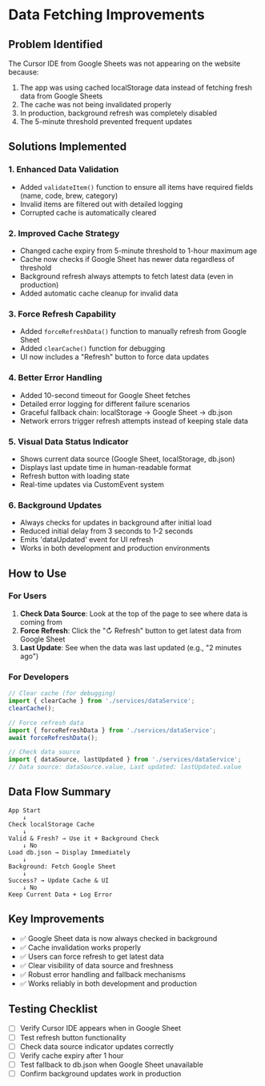# Data Fetching Improvements

## Problem Identified
The Cursor IDE from Google Sheets was not appearing on the website because:
1. The app was using cached localStorage data instead of fetching fresh data from Google Sheets
2. The cache was not being invalidated properly
3. In production, background refresh was completely disabled
4. The 5-minute threshold prevented frequent updates

## Solutions Implemented

### 1. Enhanced Data Validation
- Added `validateItem()` function to ensure all items have required fields (name, code, brew, category)
- Invalid items are filtered out with detailed logging
- Corrupted cache is automatically cleared

### 2. Improved Cache Strategy
- Changed cache expiry from 5-minute threshold to 1-hour maximum age
- Cache now checks if Google Sheet has newer data regardless of threshold
- Background refresh always attempts to fetch latest data (even in production)
- Added automatic cache cleanup for invalid data

### 3. Force Refresh Capability
- Added `forceRefreshData()` function to manually refresh from Google Sheet
- Added `clearCache()` function for debugging
- UI now includes a "Refresh" button to force data updates

### 4. Better Error Handling
- Added 10-second timeout for Google Sheet fetches
- Detailed error logging for different failure scenarios
- Graceful fallback chain: localStorage → Google Sheet → db.json
- Network errors trigger refresh attempts instead of keeping stale data

### 5. Visual Data Status Indicator
- Shows current data source (Google Sheet, localStorage, db.json)
- Displays last update time in human-readable format
- Refresh button with loading state
- Real-time updates via CustomEvent system

### 6. Background Updates
- Always checks for updates in background after initial load
- Reduced initial delay from 3 seconds to 1-2 seconds
- Emits 'dataUpdated' event for UI refresh
- Works in both development and production environments

## How to Use

### For Users
1. **Check Data Source**: Look at the top of the page to see where data is coming from
2. **Force Refresh**: Click the "↻ Refresh" button to get latest data from Google Sheet
3. **Last Update**: See when the data was last updated (e.g., "2 minutes ago")

### For Developers
```javascript
// Clear cache (for debugging)
import { clearCache } from './services/dataService';
clearCache();

// Force refresh data
import { forceRefreshData } from './services/dataService';
await forceRefreshData();

// Check data source
import { dataSource, lastUpdated } from './services/dataService';
// Data source: dataSource.value, Last updated: lastUpdated.value
```

## Data Flow Summary

```
App Start
    ↓
Check localStorage Cache
    ↓
Valid & Fresh? → Use it + Background Check
    ↓ No
Load db.json → Display Immediately
    ↓
Background: Fetch Google Sheet
    ↓
Success? → Update Cache & UI
    ↓ No
Keep Current Data + Log Error
```

## Key Improvements
- ✅ Google Sheet data is now always checked in background
- ✅ Cache invalidation works properly
- ✅ Users can force refresh to get latest data
- ✅ Clear visibility of data source and freshness
- ✅ Robust error handling and fallback mechanisms
- ✅ Works reliably in both development and production

## Testing Checklist
- [ ] Verify Cursor IDE appears when in Google Sheet
- [ ] Test refresh button functionality
- [ ] Check data source indicator updates correctly
- [ ] Verify cache expiry after 1 hour
- [ ] Test fallback to db.json when Google Sheet unavailable
- [ ] Confirm background updates work in production
